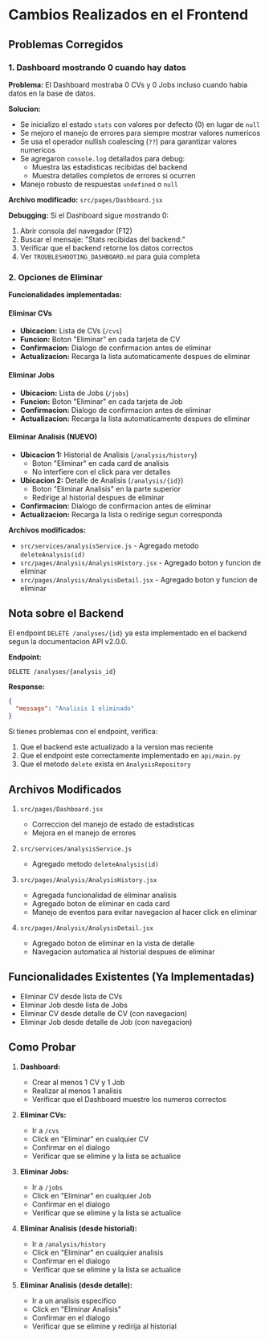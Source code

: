 # Cambios Realizados en el Frontend

## Problemas Corregidos

### 1. Dashboard mostrando 0 cuando hay datos
**Problema:** El Dashboard mostraba 0 CVs y 0 Jobs incluso cuando habia datos en la base de datos.

**Solucion:**
- Se inicializo el estado `stats` con valores por defecto (0) en lugar de `null`
- Se mejoro el manejo de errores para siempre mostrar valores numericos
- Se usa el operador nullish coalescing (`??`) para garantizar valores numericos
- Se agregaron `console.log` detallados para debug:
  - Muestra las estadisticas recibidas del backend
  - Muestra detalles completos de errores si ocurren
- Manejo robusto de respuestas `undefined` o `null`

**Archivo modificado:** `src/pages/Dashboard.jsx`

**Debugging:**
Si el Dashboard sigue mostrando 0:
1. Abrir consola del navegador (F12)
2. Buscar el mensaje: "Stats recibidas del backend:"
3. Verificar que el backend retorne los datos correctos
4. Ver `TROUBLESHOOTING_DASHBOARD.md` para guia completa

### 2. Opciones de Eliminar

**Funcionalidades implementadas:**

#### Eliminar CVs
- **Ubicacion:** Lista de CVs (`/cvs`)
- **Funcion:** Boton "Eliminar" en cada tarjeta de CV
- **Confirmacion:** Dialogo de confirmacion antes de eliminar
- **Actualizacion:** Recarga la lista automaticamente despues de eliminar

#### Eliminar Jobs
- **Ubicacion:** Lista de Jobs (`/jobs`)
- **Funcion:** Boton "Eliminar" en cada tarjeta de Job
- **Confirmacion:** Dialogo de confirmacion antes de eliminar
- **Actualizacion:** Recarga la lista automaticamente despues de eliminar

#### Eliminar Analisis (NUEVO)
- **Ubicacion 1:** Historial de Analisis (`/analysis/history`)
  - Boton "Eliminar" en cada card de analisis
  - No interfiere con el click para ver detalles
- **Ubicacion 2:** Detalle de Analisis (`/analysis/{id}`)
  - Boton "Eliminar Analisis" en la parte superior
  - Redirige al historial despues de eliminar
- **Confirmacion:** Dialogo de confirmacion antes de eliminar
- **Actualizacion:** Recarga la lista o redirige segun corresponda

**Archivos modificados:**
- `src/services/analysisService.js` - Agregado metodo `deleteAnalysis(id)`
- `src/pages/Analysis/AnalysisHistory.jsx` - Agregado boton y funcion de eliminar
- `src/pages/Analysis/AnalysisDetail.jsx` - Agregado boton y funcion de eliminar

## Nota sobre el Backend

El endpoint `DELETE /analyses/{id}` ya esta implementado en el backend segun la documentacion API v2.0.0.

**Endpoint:**
```
DELETE /analyses/{analysis_id}
```

**Response:**
```json
{
  "message": "Analisis 1 eliminado"
}
```

Si tienes problemas con el endpoint, verifica:
1. Que el backend este actualizado a la version mas reciente
2. Que el endpoint este correctamente implementado en `api/main.py`
3. Que el metodo `delete` exista en `AnalysisRepository`

## Archivos Modificados

1. `src/pages/Dashboard.jsx`
   - Correccion del manejo de estado de estadisticas
   - Mejora en el manejo de errores

2. `src/services/analysisService.js`
   - Agregado metodo `deleteAnalysis(id)`

3. `src/pages/Analysis/AnalysisHistory.jsx`
   - Agregada funcionalidad de eliminar analisis
   - Agregado boton de eliminar en cada card
   - Manejo de eventos para evitar navegacion al hacer click en eliminar

4. `src/pages/Analysis/AnalysisDetail.jsx`
   - Agregado boton de eliminar en la vista de detalle
   - Navegacion automatica al historial despues de eliminar

## Funcionalidades Existentes (Ya Implementadas)

- Eliminar CV desde lista de CVs
- Eliminar Job desde lista de Jobs
- Eliminar CV desde detalle de CV (con navegacion)
- Eliminar Job desde detalle de Job (con navegacion)

## Como Probar

1. **Dashboard:**
   - Crear al menos 1 CV y 1 Job
   - Realizar al menos 1 analisis
   - Verificar que el Dashboard muestre los numeros correctos

2. **Eliminar CVs:**
   - Ir a `/cvs`
   - Click en "Eliminar" en cualquier CV
   - Confirmar en el dialogo
   - Verificar que se elimine y la lista se actualice

3. **Eliminar Jobs:**
   - Ir a `/jobs`
   - Click en "Eliminar" en cualquier Job
   - Confirmar en el dialogo
   - Verificar que se elimine y la lista se actualice

4. **Eliminar Analisis (desde historial):**
   - Ir a `/analysis/history`
   - Click en "Eliminar" en cualquier analisis
   - Confirmar en el dialogo
   - Verificar que se elimine y la lista se actualice

5. **Eliminar Analisis (desde detalle):**
   - Ir a un analisis especifico
   - Click en "Eliminar Analisis"
   - Confirmar en el dialogo
   - Verificar que se elimine y redirija al historial

